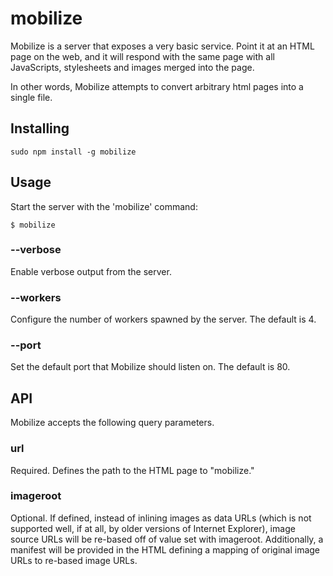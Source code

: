 # mobilize

Mobilize is a server that exposes a very basic service. Point it at an HTML 
page on the web, and it will respond with the same page with all JavaScripts,
stylesheets and images merged into the page.

In other words, Mobilize attempts to convert arbitrary html pages into a
single file.

## Installing

    sudo npm install -g mobilize


## Usage

Start the server with the 'mobilize' command:

    $ mobilize

### --verbose

Enable verbose output from the server.

### --workers

Configure the number of workers spawned by the server. The default is 4.

### --port

Set the default port that Mobilize should listen on. The default is 80.

## API

Mobilize accepts the following query parameters.

### url

Required. Defines the path to the HTML page to "mobilize."

### imageroot

Optional. If defined, instead of inlining images as data URLs (which is not
supported well, if at all, by older versions of Internet Explorer), image
source URLs will be re-based off of value set with imageroot. Additionally,
a manifest will be provided in the HTML defining a mapping of original
image URLs to re-based image URLs.
